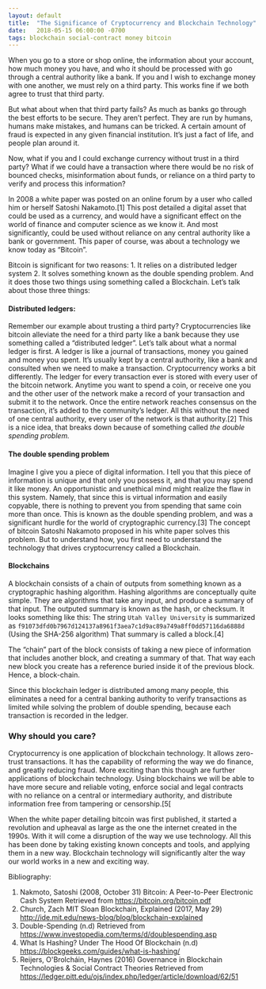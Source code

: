 ```yaml
---
layout: default
title:  "The Significance of Cryptocurrency and Blockchain Technology"
date:   2018-05-15 06:00:00 -0700
tags: blockchain social-contract money bitcoin
---
```


When you go to a store or shop online, the information about your account, how much money you have, and who it should be processed with go through a central authority like a bank.  If you and I wish to exchange money with one another, we must rely on a third party.  This works fine if we both agree to trust that third party.

But what about when that third party fails?  As much as banks go through the best efforts to be secure.  They aren’t perfect.  They are run by humans, humans make mistakes, and humans can be tricked.  A certain amount of fraud is expected in any given financial institution.  It’s just a fact of life, and people plan around it.

Now, what if you and I could exchange currency without trust in a third party?  What if we could have a transaction where there would be no risk of bounced checks, misinformation about funds, or reliance on a third party to verify and process this information?

In 2008 a white paper was posted on an online forum by a user who called him or herself Satoshi Nakamoto.[1]   This post detailed a digital asset that could be used as a currency, and would have a significant effect on the world of finance and computer science as we know it.  And most significantly, could be used without reliance on any central authority like a bank or government.  This paper of course, was about a technology we know today as “Bitcoin”.

Bitcoin is significant for two reasons:  1. It relies on a distributed ledger system 2. It solves something known as the double spending problem.  And it does those two things using something called a Blockchain.  Let’s talk about those three things:

#### Distributed ledgers:

Remember our example about trusting a third party?  Cryptocurrencies like bitcoin alleviate the need for a third party like a bank because they use something called a “distributed ledger”.  Let’s talk about what a normal ledger is first.  A ledger is like a journal of transactions, money you gained and money you spent.  It’s usually kept by a central authority, like a bank and consulted when we need to make a transaction.   Cryptocurrency works a bit differently.  The ledger for every transaction ever is stored  with every user of the bitcoin network.  Anytime you want to spend a coin, or receive one you and the other user of the network make a record of your transaction and submit it to the network.  Once the entire network reaches consensus on the transaction, it’s added to the community’s ledger.  All this without the need of one central authority, every user of the network is that authority.[2]  This is a nice idea, that breaks down because of something called _the double spending problem._

#### The double spending problem

Imagine I give you a piece of digital information.  I tell you that this piece of information is unique and that only you possess it, and that you may spend it like money.  An opportunistic and unethical mind might realize the flaw in this system.  Namely, that since this is virtual information and easily copyable, there is nothing to prevent you from spending that same coin more than once.  This is known as the double spending problem, and was a significant hurdle for the world of cryptographic currency.[3]  The concept of bitcoin Satoshi Nakamoto proposed in his white paper solves this problem.  But to understand how, you first need to understand the technology that drives cryptocurrency called a Blockchain.

#### Blockchains
A blockchain consists of a chain of outputs from something known as a cryptographic hashing algorithm.  Hashing algorithms are conceptually quite simple.  They are algorithms that take any input, and produce a summary of that input.  The outputed summary is known as the hash, or checksum.  It looks something like this: The string `Utah Valley University` is summarized as `f91073dfd0b7967d124137a8961f3aea7c1d9ac89a749a8ff0dd57116da6888d` (Using the SHA-256 algorithm)  That summary is called a block.[4]

The “chain” part of the block consists of taking a new piece of information that includes another block, and creating a summary of that.  That way each new block you create has a reference buried inside it of the previous block.   Hence, a block-chain.

Since this blockchain ledger is distributed among many people, this eliminates a need for a central banking authority to verify transactions as limited while solving the problem of double spending, because each transaction is recorded in the ledger. 

### Why should you care?
Cryptocurrency is one application of blockchain technology.  It allows zero-trust transactions.  It has the capability of reforming the way we do finance, and greatly reducing fraud.  More exciting than this though are further applications of blockchain technology.   Using blockchains we will be able to have more secure and reliable voting, enforce social and legal contracts with no reliance on a central or intermediary authority, and distribute information free from tampering or censorship.[5[


When the white paper detailing bitcoin was first published, it started a revolution and upheaval as large as the one the internet created in the 1990s.  With it will come a disruption of the way we use technology.  All this has been done by taking existing known concepts and tools, and applying them in a new way.  Blockchain technology will significantly alter the way our world works in a new and exciting way.


Bibliography:
1. Nakmoto, Satoshi (2008, October 31) Bitcoin: A Peer-to-Peer Electronic Cash System Retrieved from https://bitcoin.org/bitcoin.pdf
2. Church, Zach MIT Sloan  Blockchain, Explained (2017, May 29) http://ide.mit.edu/news-blog/blog/blockchain-explained
3. Double-Spending (n.d) Retrieved from https://www.investopedia.com/terms/d/doublespending.asp
4. What Is Hashing? Under The Hood Of Blockchain (n.d) https://blockgeeks.com/guides/what-is-hashing/
5. Reijers, O'Brolcháin, Haynes (2016) Governance in Blockchain Technologies & Social Contract Theories Retrieved from https://ledger.pitt.edu/ojs/index.php/ledger/article/download/62/51



	

